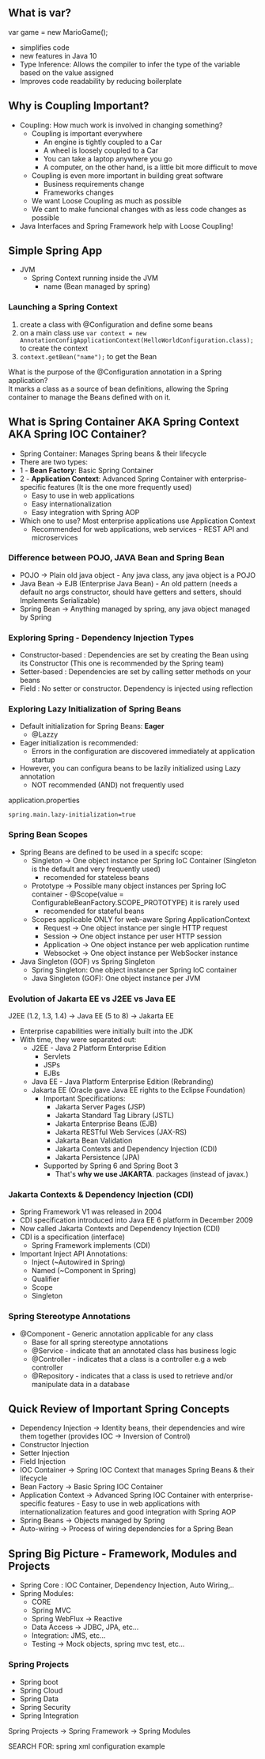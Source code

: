 ## What is var?
var game = new MarioGame();  

* simplifies code
* new features in Java 10
* Type Inference: Allows the compiler to infer the type of the variable based on the value assigned
* Improves code readability by reducing boilerplate

## Why is Coupling Important?
* Coupling: How much work is involved in changing something?
  * Coupling is important everywhere
    * An engine is tightly coupled to a Car
    * A wheel is loosely coupled to a Car
    * You can take a laptop anywhere you go
    * A computer, on the other hand, is a little bit more difficult to move
  * Coupling is even more important in building great software
    * Business requirements change
    * Frameworks changes
  * We want Loose Coupling as much as possible
  * We cant to make funcional changes with as less code changes as possible
* Java Interfaces and Spring Framework help with Loose Coupling!


## Simple Spring App
* JVM
  * Spring Context running inside the JVM
    * name (Bean managed by spring)

### Launching a Spring Context
1. create a class with @Configuration and define some beans
2. on a main class use ``` var context = new AnnotationConfigApplicationContext(HelloWorldConfiguration.class); ``` to create the context 
3. ``` context.getBean("name"); ``` to get the Bean

What is the purpose of the @Configuration annotation in a Spring application?  
It marks a class as a source of bean definitions, allowing the Spring container to manage the Beans defined with on it.  


## What is Spring Container AKA Spring Context AKA Spring IOC Container?
* Spring Container: Manages Spring beans & their lifecycle
* There are two types:
* 1 - **Bean Factory**: Basic Spring Container
* 2 - **Application Context**: Advanced Spring Container with enterprise-specific features (It is the one more frequently used)
  * Easy to use in web applications
  * Easy internationalization
  * Easy integration with Spring AOP
* Which one to use? Most enterprise applications use Application Context
  * Recommended for web applications, web services - REST API and microservices

### Difference between POJO, JAVA Bean and Spring Bean
* POJO -> Plain old java object - Any java class, any java object is a POJO
* Java Bean -> EJB (Enterprise Java Bean) - An old pattern (needs a default no args constructor, should have getters and setters, should Implements Serializable)
* Spring Bean -> Anything managed by spring, any java object managed by Spring


### Exploring Spring - Dependency Injection Types
* Constructor-based : Dependencies are set by creating the Bean using its Constructor (This one is recommended by the Spring team)
* Setter-based : Dependencies are set by calling setter methods on your beans
* Field : No setter or constructor. Dependency is injected using reflection


### Exploring Lazy Initialization of Spring Beans
* Default initialization for Spring Beans: **Eager**
  * @Lazzy
* Eager initialization is recommended:
  * Errors in the configuration are discovered immediately at application startup
* However, you can configura beans to be lazily initialized using Lazy annotation
  * NOT recommended (AND) not frequently used

application.properties  
```
spring.main.lazy-initialization=true
```

### Spring Bean Scopes
* Spring Beans are defined to be used in a specifc scope:
  * Singleton -> One object instance per Spring IoC Container (Singleton is the default and very frequently used)
    * recomended for stateless beans
  * Prototype -> Possible many object instances per Spring IoC container - @Scope(value = ConfigurableBeanFactory.SCOPE_PROTOTYPE) it is rarely used
    * recomended for stateful beans
  * Scopes applicable ONLY for web-aware Spring ApplicationContext
    * Request -> One object instance per single HTTP request
    * Session -> One object instance per user HTTP session
    * Application -> One object instance per web application runtime
    * Websocket -> One object instance per WebSocker instance
* Java Singleton (GOF) vs Spring Singleton
  * Spring Singleton: One object instance per Spring IoC container
  * Java Singleton (GOF): One object instance per JVM


### Evolution of Jakarta EE vs J2EE vs Java EE
J2EE (1.2, 1.3, 1.4) -> Java EE (5 to 8) -> Jakarta EE  

* Enterprise capabilities were initially built into the JDK
* With time, they were separated out:
  * J2EE - Java 2 Platform Enterprise Edition
    * Servlets
    * JSPs
    * EJBs
  * Java EE  - Java Platform Enterprise Edition (Rebranding)
  * Jakarta EE (Oracle gave Java EE rights to the Eclipse Foundation)
    * Important Specifications:
      * Jakarta Server Pages (JSP)
      * Jakarta Standard Tag Library (JSTL)
      * Jakarta Enterprise Beans (EJB)
      * Jakarta RESTful Web Services (JAX-RS)
      * Jakarta Bean Validation
      * Jakarta Contexts and Dependency Injection (CDI)
      * Jakarta Persistence (JPA)
    * Supported by Spring 6 and Spring Boot 3
      * That's **why we use JAKARTA**. packages (instead of javax.)

### Jakarta Contexts & Dependency Injection (CDI)
* Spring Framework V1 was released in 2004
* CDI specification introduced into Java EE 6 platform in December 2009 
* Now called Jakarta Contexts and Dependency Injection (CDI)
* CDI is a specification (interface)
  * Spring Framework implements (CDI)
* Important Inject API Annotations:
  * Inject (~Autowired in Spring)
  * Named (~Component in Spring)
  * Qualifier
  * Scope
  * Singleton

### Spring Stereotype Annotations
* @Component - Generic annotation applicable for any class
  * Base for all spring stereotype annotations
  * @Service - indicate that an annotated class has business logic
  * @Controller - indicates that a class is a controller e.g a web controller
  * @Repository - indicates that a class is used to retrieve and/or manipulate data in a database

## Quick Review of Important Spring Concepts
* Dependency Injection -> Identity beans, their dependencies and wire them together (provides IOC -> Inversion of Control)
* Constructor Injection
* Setter Injection
* Field Injection
* IOC Container -> Spring IOC Context that manages Spring Beans & their lifecycle
* Bean Factory -> Basic Spring IOC Container
* Application Context -> Advanced Spring IOC Container with enterprise-specific features - Easy to use in web applications with internationalization features and good integration with Spring AOP
* Spring Beans -> Objects managed by Spring
* Auto-wiring -> Process of wiring dependencies for a Spring Bean

## Spring Big Picture - Framework, Modules and Projects
* Spring Core : IOC Container, Dependency Injection, Auto Wiring,..
* Spring Modules:
  * CORE
  * Spring MVC
  * Spring WebFlux -> Reactive
  * Data Access -> JDBC, JPA, etc...
  * Integration: JMS, etc...
  * Testing -> Mock objects, spring mvc test, etc...

### Spring Projects
* Spring boot
* Spring Cloud
* Spring Data
* Spring Security
* Spring Integration

Spring Projects -> Spring Framework -> Spring Modules  

SEARCH FOR: spring xml configuration example    
